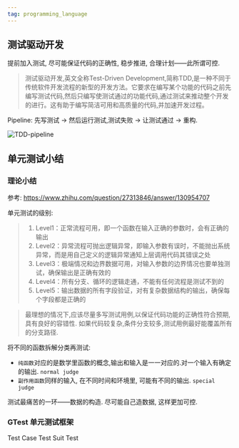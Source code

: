 ```yaml
---
tag: programming_language
---
```

## 测试驱动开发
提前加入测试, 尽可能保证代码的正确性, 稳步推进, 合理计划——此所谓可控.
>测试驱动开发,英文全称Test-Driven Development,简称TDD,是一种不同于传统软件开发流程的新型的开发方法。它要求在编写某个功能的代码之前先编写测试代码,然后只编写使测试通过的功能代码,通过测试来推动整个开发的进行。这有助于编写简洁可用和高质量的代码,并加速开发过程。

Pipeline: 先写测试 -> 然后运行测试,测试失败 -> 让测试通过 -> 重构.

![TDD-pipeline](tdd-pipeline.png)

## 单元测试小结
### 理论小结

参考: https://www.zhihu.com/question/27313846/answer/130954707

单元测试的级别:
>1. Level1：正常流程可用，即一个函数在输入正确的参数时，会有正确的输出
>2. Level2：异常流程可抛出逻辑异常，即输入参数有误时，不能抛出系统异常，而是用自己定义的逻辑异常通知上层调用代码其错误之处
>3. Level3：极端情况和边界数据可用，对输入参数的边界情况也要单独测试，确保输出是正确有效的
>4. Level4：所有分支、循环的逻辑走通，不能有任何流程是测试不到的
>5. Level5：输出数据的所有字段验证，对有复杂数据结构的输出，确保每个字段都是正确的

>最理想的情况下,应该尽量多写测试用例,以保证代码功能的正确性符合预期,具有良好的容错性. 如果代码较复杂,条件分支较多,测试用例最好能覆盖所有的分支路径.

将不同的函数拆解分类再测试:
* `纯函数`对应的是数学里函数的概念,输出和输入是一一对应的.对一个输入有确定的输出. `normal judge`
* `副作用函数`同样的输入, 在不同时间和环境里, 可能有不同的输出. `special judge`

测试最痛苦的一环——数据的构造. 尽可能自己造数据, 这样更加可控.

### GTest 单元测试框架
Test Case
Test Suit
Test 